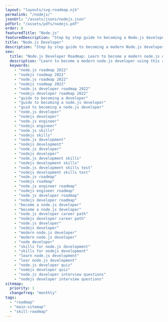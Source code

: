 ```yaml
---
layout: "layouts/svg-roadmap.njk"
permalink: "/nodejs/"
jsonUrl: "/assets/jsons/nodejs.json"
pdfUrl: "/assets/pdfs/nodejs.pdf"
order: 6
featuredTitle: "Node.js"
featuredDescription: "Step by step guide to becoming a Node.js developer in 2022"
title: "Node.js Developer"
description: "Step by step guide to becoming a modern Node.js developer in 2022"
seo:
  title: "Node.js Developer Roadmap: Learn to become a modern node.js developer"
  description: "Learn to become a modern node.js developer using this roadmap. Community driven, articles, resources, guides, interview questions, quizzes for modern node.js development."
  keywords:
    - "node.js roadmap 2022"
    - "nodejs roadmap 2022"
    - "node.js roadmap 2022"
    - "nodejs roadmap 2022"
    - "node.js developer roadmap 2022"
    - "nodejs developer roadmap 2022"
    - "guide to becoming a developer"
    - "guide to becoming a node.js developer"
    - "guid to becoming a node.js developer"
    - "node.js developer"
    - "nodejs developer"
    - "node.js engineer"
    - "nodejs engineer"
    - "node.js skills"
    - "nodejs skills"
    - "node.js development"
    - "nodejs development"
    - "node.js developer"
    - "nodejs developer"
    - "node.js development skills"
    - "nodejs development skills"
    - "node.js development skills test"
    - "nodejs development skills test"
    - "node.js roadmap"
    - "nodejs roadmap"
    - "node.js engineer roadmap"
    - "nodejs engineer roadmap"
    - "node.js developer roadmap"
    - "nodejs developer roadmap"
    - "become a node.js developer"
    - "become a node.js developer"
    - "node.js developer career path"
    - "nodejs developer career path"
    - "node.js developer"
    - "nodejs developer"
    - "modern node.js developer"
    - "modern node.js developer"
    - "node developer"
    - "skills for node.js development"
    - "skills for nodejs development"
    - "learn node.js development"
    - "lear node.js development"
    - "node.js developer quiz"
    - "nodejs developer quiz"
    - "node.js developer interview questions"
    - "nodejs developer interview questions"
sitemap:
  priority: 1
  changefreq: "monthly"
tags:
  - "roadmap"
  - "main-sitemap"
  - "skill-roadmap"
---
```


